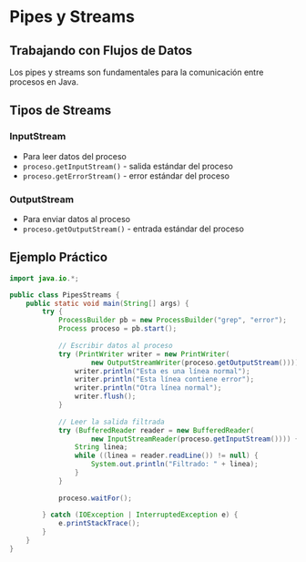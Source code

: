 # Pipes y Streams

## Trabajando con Flujos de Datos

Los pipes y streams son fundamentales para la comunicación entre procesos en Java.

## Tipos de Streams

### InputStream
- Para leer datos del proceso
- `proceso.getInputStream()` - salida estándar del proceso
- `proceso.getErrorStream()` - error estándar del proceso

### OutputStream
- Para enviar datos al proceso
- `proceso.getOutputStream()` - entrada estándar del proceso

## Ejemplo Práctico

```java
import java.io.*;

public class PipesStreams {
    public static void main(String[] args) {
        try {
            ProcessBuilder pb = new ProcessBuilder("grep", "error");
            Process proceso = pb.start();
            
            // Escribir datos al proceso
            try (PrintWriter writer = new PrintWriter(
                    new OutputStreamWriter(proceso.getOutputStream()))) {
                writer.println("Esta es una línea normal");
                writer.println("Esta línea contiene error");
                writer.println("Otra línea normal");
                writer.flush();
            }
            
            // Leer la salida filtrada
            try (BufferedReader reader = new BufferedReader(
                    new InputStreamReader(proceso.getInputStream()))) {
                String linea;
                while ((linea = reader.readLine()) != null) {
                    System.out.println("Filtrado: " + linea);
                }
            }
            
            proceso.waitFor();
            
        } catch (IOException | InterruptedException e) {
            e.printStackTrace();
        }
    }
}
```
